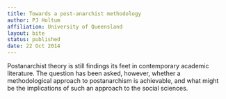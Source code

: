 ```yaml
---
title: Towards a post-anarchist methodology
author: PJ Holtum
affiliation: University of Queensland
layout: bite
status: published
date: 22 Oct 2014
---
```


Postanarchist theory is still findings its feet in contemporary academic literature.  The question has been asked, however, whether a methodological approach to postanarchism is achievable, and what might be the implications of such an approach to the social sciences. 
